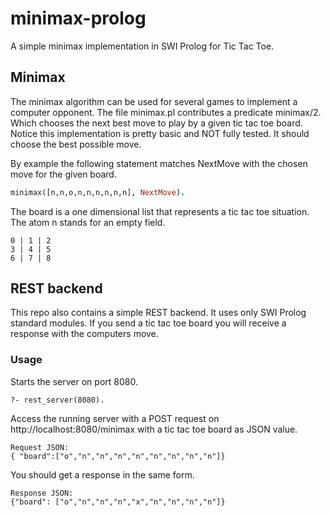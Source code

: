 # minimax-prolog
A simple minimax implementation in SWI Prolog for Tic Tac Toe.

## Minimax
The minimax algorithm can be used for several games to implement a computer opponent. The file minimax.pl contributes a predicate minimax/2. Which chooses the next best move to play by a given tic tac toe board. Notice this implementation is pretty basic and NOT fully tested. It should choose the best possible move.

By example the following statement matches NextMove with the chosen move for the given board.
```Prolog
minimax([n,n,o,n,n,n,n,n,n], NextMove).
```
The board is a one dimensional list that represents a tic tac toe situation. The atom n stands for an empty field.
```
0 | 1 | 2
3 | 4 | 5
6 | 7 | 8
```
## REST backend
This repo also contains a simple REST backend. It uses only SWI Prolog standard modules. If you send a tic tac toe board you will receive a response with the computers move.

### Usage
Starts the server on port 8080.
```
?- rest_server(8080).
```

Access the running server with a POST request on http://localhost:8080/minimax with a tic tac toe board as JSON value.
```
Request JSON:
{ "board":["o","n","n","n","n","n","n","n","n"]}
```
You should get a response in the same form.
```
Response JSON:
{"board": ["o","n","n","n","x","n","n","n","n"]}
```
